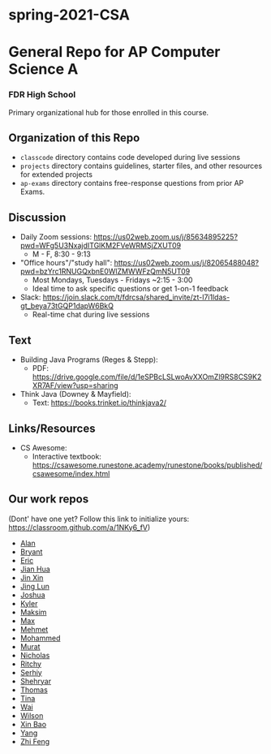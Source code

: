 # spring-2021-CSA

# General Repo for AP Computer Science A
### FDR High School
Primary organizational hub for those enrolled in this course.

## Organization of this Repo
- `classcode` directory contains code developed during live sessions
- `projects` directory contains guidelines, starter files, and other resources for extended projects
- `ap-exams` directory contains free-response questions from prior AP Exams.

## Discussion
- Daily Zoom sessions: https://us02web.zoom.us/j/85634895225?pwd=WFg5U3NxajdITGlKM2FVeWRMSjZXUT09
    - M - F, 8:30 - 9:13
- "Office hours"/"study hall": https://us02web.zoom.us/j/82065488048?pwd=bzYrc1RNUGQxbnE0WlZMWWFzQmN5UT09
    - Most Mondays, Tuesdays - Fridays ~2:15 - 3:00
    - Ideal time to ask specific questions or get 1-on-1 feedback
- Slack: https://join.slack.com/t/fdrcsa/shared_invite/zt-l7i1ldas-gt_beya73tGQP1dapW6BkQ
  - Real-time chat during live sessions

## Text
- Building Java Programs (Reges & Stepp):
  - PDF: https://drive.google.com/file/d/1eSPBcLSLwoAvXXOmZl9RS8CS9K2XR7AF/view?usp=sharing
- Think Java (Downey & Mayfield):
  - Text: https://books.trinket.io/thinkjava2/

## Links/Resources
- CS Awesome:
  - Interactive textbook: https://csawesome.runestone.academy/runestone/books/published/csawesome/index.html

## Our work repos
(Dont' have one yet? Follow this link to initialize yours: https://classroom.github.com/a/1NKy6_fV)
- [Alan]()
- [Bryant](https://github.com/fdrHighSchool/spring-2021-work-Blua2)
- [Eric](https://github.com/fdrHighSchool/spring-2021-work-EricLam414)
- [Jian Hua](https://github.com/fdrHighSchool/spring-2021-work-Metails)
- [Jin Xin](https://github.com/fdrHighSchool/spring-2021-work-pixel-sky)
- [Jing Lun](https://github.com/fdrHighSchool/spring-2021-work-JinglunMa24)
- [Joshua](https://github.com/fdrHighSchool/spring-2021-work-JoshuaSiganur)
- [Kyler](https://github.com/fdrHighSchool/spring-2021-work-LippieVIII)
- [Maksim]()
- [Max](https://github.com/fdrHighSchool/spring-2021-work-Mdroituno)
- [Mehmet](https://github.com/fdrHighSchool/spring-2021-work-MEHSOYY)
- [Mohammed]()
- [Murat](https://github.com/fdrHighSchool/spring-2021-work-cubamaster)
- [Nicholas](https://github.com/fdrHighSchool/spring-2021-work-NicholasD7)
- [Ritchy]()
- [Serhiy](https://github.com/fdrHighSchool/spring-2021-work-Serhiy21)
- [Shehryar]()
- [Thomas](https://github.com/fdrHighSchool/spring-2021-work-Blazin0)
- [Tina](https://github.com/fdrHighSchool/spring-2021-work-Tinali13)
- [Wai](https://github.com/fdrHighSchool/spring-2021-work-Jupiternerd)
- [Wilson](https://github.com/fdrHighSchool/spring-2021-work-wilsonliufdr)
- [Xin Bao](https://github.com/fdrHighSchool/spring-2021-work-XinBao321)
- [Yang]()
- [Zhi Feng](https://github.com/fdrHighSchool/spring-2021-work-zhifeng29)
